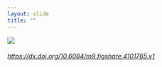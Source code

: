 ```yaml
---
layout: slide
title: ""
---
```



<section>
<a class="stretch" href="https://dx.doi.org/10.6084/m9.figshare.4101765.v1"><img class="rotate-right" src="{{ site.baseurl }}/assets/images/figshare-redactions.png"></a>
<h6 class="rotate-right"><a class="external" href="https://dx.doi.org/10.6084/m9.figshare.4101765.v1">https://dx.doi.org/10.6084/m9.figshare.4101765.v1</a></h6>
</section>